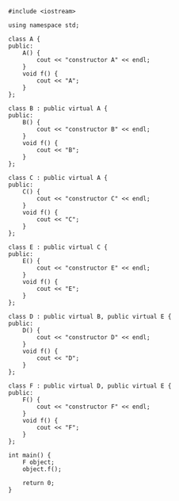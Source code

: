 ﻿```
#include <iostream>

using namespace std;

class A {
public:
	A() {
		cout << "constructor A" << endl;
	}
	void f() {
		cout << "A";
	}
};

class B : public virtual A {
public:
	B() {
		cout << "constructor B" << endl;
	}
	void f() {
		cout << "B";
	}
};

class C : public virtual A {
public:
	C() {
		cout << "constructor C" << endl;
	}
	void f() {
		cout << "C";
	}
};

class E : public virtual C {
public:
	E() {
		cout << "constructor E" << endl;
	}
	void f() {
		cout << "E";
	}
};

class D : public virtual B, public virtual E {
public:
	D() {
		cout << "constructor D" << endl;
	}
	void f() {
		cout << "D";
	}
};

class F : public virtual D, public virtual E {
public:
	F() {
		cout << "constructor F" << endl;
	}
	void f() {
		cout << "F";
	}
};

int main() {
	F object;
	object.f();

	return 0;
}

```
